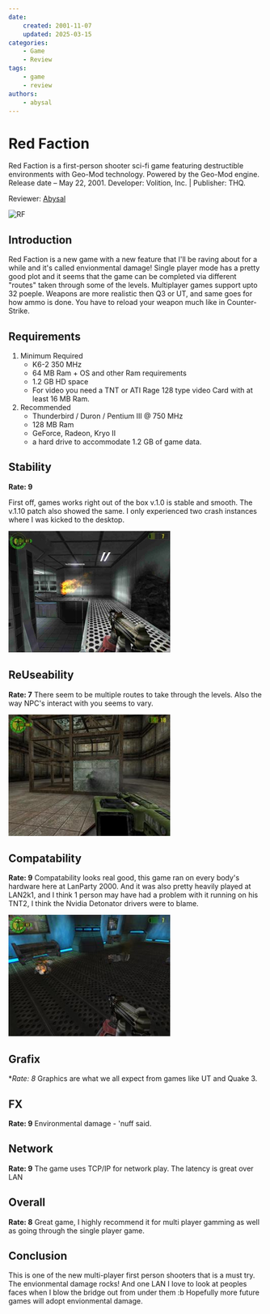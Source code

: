 ```yaml
---
date:
    created: 2001-11-07
    updated: 2025-03-15
categories:
    - Game
    - Review
tags:
    - game
    - review
authors:
    - abysal
---
```


# Red Faction

Red Faction is a first-person shooter sci-fi game featuring destructible environments with Geo-Mod technology. Powered by the Geo-Mod engine. Release date – May 22, 2001. Developer: Volition, Inc. | Publisher: THQ.

Reviewer: [Abysal](../authors/abysal/)

<!-- more -->

![RF](https://cdn2.steamgriddb.com/thumb/7cef32cc6eb38eef94057388ed0b4748.jpg)

## Introduction

Red Faction is a new game with a new feature that I'll be raving about for a while and it's called envionmental damage! Single player mode has a pretty good plot and it seems that the game can be completed via different "routes" taken through some of the levels. Multiplayer games support upto 32 poeple. Weapons are more realistic then Q3 or UT, and same goes for how ammo is done. You have to reload your weapon much like in Counter-Strike.

## Requirements

1. Minimum Required
    * K6-2 350 MHz
    * 64 MB Ram + OS and other Ram requirements
    * 1.2 GB HD space
    * For video you need a TNT or ATI Rage 128 type video Card with at least 16 MB Ram.
2. Recommended
    * Thunderbird / Duron / Pentium III @ 750 MHz
    * 128 MB Ram
    * GeForce, Radeon, Kryo II
    * a hard drive to accommodate 1.2 GB of game data.

## Stability

**Rate: 9** 

First off, games works right out of the box v.1.0 is stable and smooth. The v.1.10 patch also showed the same. I only experienced two crash instances where I was kicked to the desktop.

 ![Gameplay](RF-0.jpg)
 
## ReUseability

**Rate: 7**
 There seem to be multiple routes to take through the levels. Also the way NPC's interact with you seems to vary.

  ![Gameplay](RF-1.jpg)

## Compatability

**Rate: 9** 
Compatability looks real good, this game ran on every body's hardware here at LanParty 2000. And it was also pretty heavily played at LAN2k1, and I think 1 person may have had a problem with it running on his TNT2, I think the Nvidia Detonator drivers were to blame.

 ![Gameplay](RF-2.jpg)

## Grafix

**Rate: 8* 
Graphics are what we all expect from games like UT and Quake 3.

<!--  ![Gameplay](RF-3.jpg) -->

## FX
**Rate: 9** 
Environmental damage - 'nuff said.

 <!-- ![Gameplay](RF-4.jpg) -->

## Network
**Rate: 9** 
The game uses TCP/IP for network play. The latency is great over LAN

 <!-- ![Gameplay](RF-5.jpg) -->

## Overall
**Rate: 8** 
Great game, I highly recommend it for multi player gamming as well as going through the single player game.

 <!-- ![Gameplay](RF-6.jpg) -->

## Conclusion
This is one of the new multi-player first person shooters that is a must try. The envionmental damage rocks! And one LAN I love to look at peoples faces when I blow the bridge out from under them :b Hopefully more future games will adopt envionmental damage.

 <!-- ![Gameplay](RF-7.jpg) ![Gameplay](RF-8.jpg) ![Gameplay](RF-9.jpg) -->
 